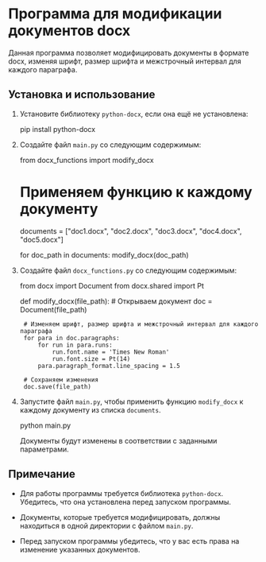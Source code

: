 # Программа для модификации документов docx

Данная программа позволяет модифицировать документы в формате docx, изменяя шрифт, размер шрифта и межстрочный интервал для каждого параграфа.

## Установка и использование

1. Установите библиотеку `python-docx`, если она ещё не установлена:

   pip install python-docx

2. Создайте файл `main.py` со следующим содержимым:

    from docx_functions import modify_docx

    # Применяем функцию к каждому документу
    documents = ["doc1.docx", "doc2.docx", "doc3.docx", "doc4.docx", "doc5.docx"]

    for doc_path in documents:
        modify_docx(doc_path)

3. Создайте файл `docx_functions.py` со следующим содержимым:

    from docx import Document
    from docx.shared import Pt

    def modify_docx(file_path):
        # Открываем документ
        doc = Document(file_path)

        # Изменяем шрифт, размер шрифта и межстрочный интервал для каждого параграфа
        for para in doc.paragraphs:
            for run in para.runs:
                run.font.name = 'Times New Roman'
                run.font.size = Pt(14)
            para.paragraph_format.line_spacing = 1.5

        # Сохраняем изменения
        doc.save(file_path)

4. Запустите файл `main.py`, чтобы применить функцию `modify_docx` к каждому документу из списка `documents`.

   python main.py

   Документы будут изменены в соответствии с заданными параметрами.

## Примечание

- Для работы программы требуется библиотека `python-docx`. Убедитесь, что она установлена перед запуском программы.

- Документы, которые требуется модифицировать, должны находиться в одной директории с файлом `main.py`.

- Перед запуском программы убедитесь, что у вас есть права на изменение указанных документов.